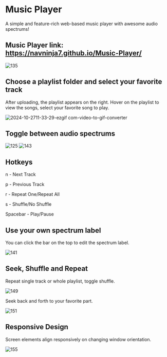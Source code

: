 # Music Player #

A simple and feature-rich web-based music player with awesome audio spectrums!

## Music Player link: https://navninja7.github.io/Music-Player/

![135](https://github.com/user-attachments/assets/11c6b0e5-05ac-4a12-8948-48547905dd9f)

## Choose a playlist folder and select your favorite track

After uploading, the playlist appears on the right. Hover on the playlist to view the songs, select your favorite song to play.

![2024-10-2711-33-29-ezgif com-video-to-gif-converter](https://github.com/user-attachments/assets/ee8ef7cb-2ea9-402e-af63-67a508f4a344)


## Toggle between audio spectrums

![125](https://github.com/user-attachments/assets/0d1c4249-3221-4d78-8991-5f5368b534d2)
![143](https://github.com/user-attachments/assets/37f4875d-95fb-45bb-b866-34e49ef57bb7)

## Hotkeys

n - Next Track

p - Previous Track

r - Repeat One/Repeat All

s - Shuffle/No Shuffle

Spacebar - Play/Pause


## Use your own spectrum label

You can click the bar on the top to edit the spectrum label.

![141](https://github.com/user-attachments/assets/44eae4ad-45aa-48bd-ba7b-0f6178e42270)

## Seek, Shuffle and Repeat

Repeat single track or whole playlist, toggle shuffle.

![149](https://github.com/user-attachments/assets/46cd717e-7471-4f4b-b6de-98a876c4cf3f)

Seek back and forth to your favorite part.

![151](https://github.com/user-attachments/assets/0377d79c-9737-4ee7-99dd-0d2497768739)


## Responsive Design

Screen elements align responsively on changing window orientation.

![155](https://github.com/user-attachments/assets/d5f95580-f9b8-432f-a6d2-5f9cfcfdbcfc)








